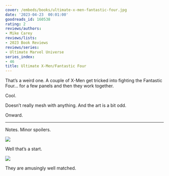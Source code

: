 ```yaml
---
cover: /embeds/books/ultimate-x-men-fantastic-four.jpg
date: '2023-04-23  00:01:00'
goodreads_id: 160538
rating: 2
reviews/authors:
- Mike Carey
reviews/lists:
- 2023 Book Reviews
reviews/series:
- Ultimate Marvel Universe
series_index:
- 46
title: Ultimate X-Men/Fantastic Four
---
```

That’s a weird one. A couple of X-Men get tricked into fighting the Fantastic Four… for a few panels and then they work together. 

Cool. 

Doesn’t really mesh with anything. And the art is a bit odd. 

Onward. 

<!--more-->

---



Notes. Minor spoilers. 

![](/embeds/books/attachments/ultimate-x-men-fantastic-four-textbundle-6565b6.png)

Well that’s a start. 

![](/embeds/books/attachments/ultimate-x-men-fantastic-four-textbundle-8b3e2c.png)

They are amusingly well matched. 


